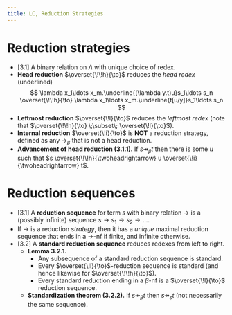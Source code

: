 ```yaml
---
title: LC, Reduction Strategies
---
```


# Reduction strategies

* [3.1] A binary relation on $\Lambda$ with unique choice of redex.
* **Head reduction** $\overset{\!\!h}{\to}$ reduces the *head redex*
  (underlined)
$$ \lambda x_1\ldots x_m.\underline{(\lambda y.t)u}s_1\ldots s_n
\overset{\!\!h}{\to}
\lambda x_1\ldots x_m.\underline{t[u/y]}s_1\ldots s_n
$$
* **Leftmost reduction** $\overset{\!l}{\to}$ reduces the *leftmost redex* (note
  that $\overset{\!\!h}{\to} \;\subset\; \overset{\!l}{\to}$).
* **Internal reduction** $\overset{\!i}{\to}$ is **NOT** a reduction strategy,
  defined as any $\to_\beta$ that is not a head reduction.
* **Advancement of head reduction (3.1.1).** If $s \twoheadrightarrow_\beta t$
  then there is some $u$ such that
  $s \overset{\!\!h}{\twoheadrightarrow} u \overset{\!i}{\twoheadrightarrow} t$.

# Reduction sequences

* [3.1] A **reduction sequence** for term $s$ with binary relation $\to$ is a
  (possibly infinite) sequence $s \to s_1 \to s_2 \to \ldots$.
* If $\to$ is a reduction *strategy*, then it has a *unique* maximal
  reduction sequence that ends in a $\to$-nf if finite, and infinite otherwise.
* [3.2] A **standard reduction sequence** reduces redexes from left to right.
	* **Lemma 3.2.1.**
		* Any subsequence of a standard reduction sequence is standard.
		* Every $\overset{\!l}{\to}$-reduction sequence is standard (and hence
		  likewise for $\overset{\!\!h}{\to}$).
		* Every standard reduction ending in a $\beta$-nf is a
		  $\overset{\!l}{\to}$ reduction sequence.
	* **Standardization theorem (3.2.2).** If $s \twoheadrightarrow_\beta t$
	  then $s \twoheadrightarrow_s t$ (not necessarily the same sequence).

